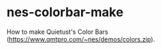 # nes-colorbar-make
How to make Quietust's Color Bars (https://www.qmtpro.com/~nes/demos/colors.zip).
